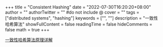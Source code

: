 +++
title = "Consistent Hashing"
date = "2022-07-30T16:20:20+08:00"
author = ""
authorTwitter = "" #do not include @
cover = ""
tags = ["distributed systems", "hashing"]
keywords = ["", ""]
description = "一致性哈希算法"
showFullContent = false
readingTime = false
hideComments = false
math = true
+++

[一致性哈希算法原理详解](https://blog.csdn.net/a745233700/article/details/120814088)



